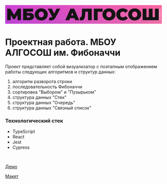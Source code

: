 <a href="https://ruslanyar.github.io/algososh/">
  <img src="README_static/banner.png">
</a>

# Проектная работа. МБОУ АЛГОСОШ им. Фибоначчи

Проект представляет собой визуализатор с поэтапным отображением работы следующих алгоритмов и структур данных:
1. алгоритм разворота строки
2. последовательность Фибоначчи
3. сортировка "Выбором" и "Пузырьком"
4. структура данных "Стек"
5. структура данных "Очередь"
6. структура данных "Связный список"

### Технологический стек
- TypeScript
- React
- Jest
- Cypress

<br/>

[Демо](https://ruslanyar.github.io/algososh/)

[Макет](https://www.figma.com/file/RIkypcTQN5d37g7RRTFid0/Algososh_external_link?node-id=0%3A1) 
